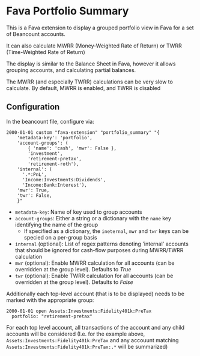 # Fava Portfolio Summary
This is a Fava extension to display a grouped portfolio view in Fava for a set of Beancount accounts.

It can also calculate MWRR (Money-Weighted Rate of Return) or TWRR (Time-Weighted Rate of Return)

The display is similar to the Balance Sheet in Fava, however it allows grouping accounts, and calculating
partial balances.

The MWRR (and especially TWRR) calculations can be very slow to calculate.  By default, MWRR is enabled, and TWRR is disabled

## Configuration
In the beancount file, configure via:
```
2000-01-01 custom "fava-extension" "portfolio_summary" "{
    'metadata-key': 'portfolio',
    'account-groups': (
        { 'name': 'cash', 'mwr': False },
        'investment',
        'retirement-pretax',
        'retirement-roth'),
    'internal': (
      '.*:PnL',
      'Income:Investments:Dividends',
      'Income:Bank:Interest'),
    'mwr': True,
    'twr': False,
    }"
```
  * `metadata-key`: Name of key used to group accounts
  * `account-groups`: Either a string or a dictionary with the `name` key identifying the name of the group
    * If specified as a dictionary, the `ineternal`, `mwr` and `twr` keys can be specied on a per-group basis
  * `internal` (optional): List of regex patterns denoting 'internal' accounts that should be ignored for cash-flow purposes
    during MWRR/TWRR calculation
  * `mwr` (optional): Enable MWRR calculation for all accounts (can be overridden at the group level).  Defaults to *True*
  * `twr` (optional): Enable TWRR calculation for all accounts (can be overridden at the group level).  Defaults to *False*

Additionally each top-level account (that is to be displayed) needs to be marked with the appropriate group:
```
2000-01-01 open Assets:Investments:Fidelity401k:PreTax
  portfolio: "retirement-pretax"
```
For each top level account, all transactions of the account and any child accounts will be considered (I.e. for the example above,
`Assets:Investments:Fidelity401k:PreTax` and any accouunt matching `Assets:Investments:Fidelity401k:PreTax:.*` will be summarized)
